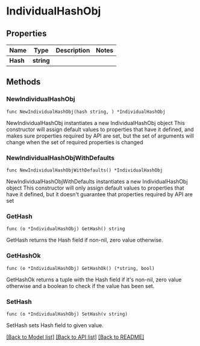 # IndividualHashObj

## Properties

Name | Type | Description | Notes
------------ | ------------- | ------------- | -------------
**Hash** | **string** |  | 

## Methods

### NewIndividualHashObj

`func NewIndividualHashObj(hash string, ) *IndividualHashObj`

NewIndividualHashObj instantiates a new IndividualHashObj object
This constructor will assign default values to properties that have it defined,
and makes sure properties required by API are set, but the set of arguments
will change when the set of required properties is changed

### NewIndividualHashObjWithDefaults

`func NewIndividualHashObjWithDefaults() *IndividualHashObj`

NewIndividualHashObjWithDefaults instantiates a new IndividualHashObj object
This constructor will only assign default values to properties that have it defined,
but it doesn't guarantee that properties required by API are set

### GetHash

`func (o *IndividualHashObj) GetHash() string`

GetHash returns the Hash field if non-nil, zero value otherwise.

### GetHashOk

`func (o *IndividualHashObj) GetHashOk() (*string, bool)`

GetHashOk returns a tuple with the Hash field if it's non-nil, zero value otherwise
and a boolean to check if the value has been set.

### SetHash

`func (o *IndividualHashObj) SetHash(v string)`

SetHash sets Hash field to given value.



[[Back to Model list]](../README.md#documentation-for-models) [[Back to API list]](../README.md#documentation-for-api-endpoints) [[Back to README]](../README.md)


